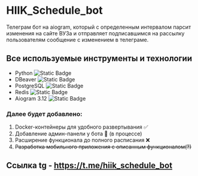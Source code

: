 # HIIK_Schedule_bot
Телеграм бот на aiogram, который с определенным интервалом парсит изменения на сайте ВУЗа и отправляет подписавшимся на рассылку пользователям сообщение с изменением в телеграме.

## Все используемые инструменты и технологии
- Python ![Static Badge](https://img.shields.io/badge/Python-3.12.4-yellow?logo=python)
- DBeaver ![Static Badge](https://img.shields.io/badge/dbeaver-382923?style=for-the-badge&logo=dbeaver&logoColor=white)
- PostgreSQL ![Static Badge](https://img.shields.io/badge/Postgres-16.0-lightgrey?logo=postgresql)
- Redis  ![Static Badge](https://img.shields.io/badge/redis-%23DD0031.svg?&style=for-the-badge&logo=redis&logoColor=white)
- Aiogram 3.12 ![Static Badge](https://img.shields.io/badge/Telegram-2CA5E0?style=for-the-badge&logo=telegram&logoColor=white)

### Далее будет добавлено:
1) Docker-контейнеры для удобного развертывания ✅
2) Добавление админ-панели у бота 🔄️ (в процессе)
3) Расширение функционала до полного расписания ❌
4) ~~Разработка мобильного приложения с описанным функционалом(?)~~

## Ссылка tg - https://t.me/hiik_schedule_bot
